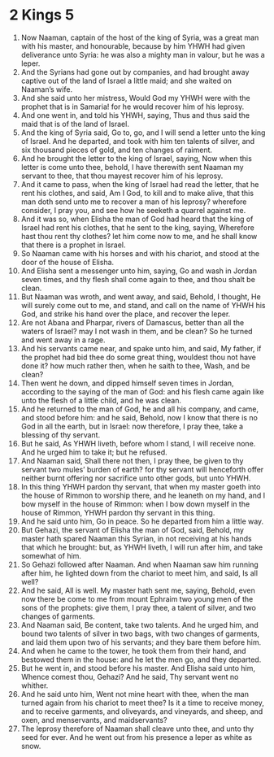 ﻿# 2 Kings 5
1. Now Naaman, captain of the host of the king of Syria, was a great man with his master, and honourable, because by him YHWH had given deliverance unto Syria: he was also a mighty man in valour, but he was a leper. 
2. And the Syrians had gone out by companies, and had brought away captive out of the land of Israel a little maid; and she waited on Naaman’s wife. 
3. And she said unto her mistress, Would God my YHWH were with the prophet that is in Samaria! for he would recover him of his leprosy. 
4. And one went in, and told his YHWH, saying, Thus and thus said the maid that is of the land of Israel. 
5. And the king of Syria said, Go to, go, and I will send a letter unto the king of Israel. And he departed, and took with him ten talents of silver, and six thousand pieces of gold, and ten changes of raiment. 
6. And he brought the letter to the king of Israel, saying, Now when this letter is come unto thee, behold, I have therewith sent Naaman my servant to thee, that thou mayest recover him of his leprosy. 
7. And it came to pass, when the king of Israel had read the letter, that he rent his clothes, and said, Am I God, to kill and to make alive, that this man doth send unto me to recover a man of his leprosy? wherefore consider, I pray you, and see how he seeketh a quarrel against me. 
8.  And it was so, when Elisha the man of God had heard that the king of Israel had rent his clothes, that he sent to the king, saying, Wherefore hast thou rent thy clothes? let him come now to me, and he shall know that there is a prophet in Israel. 
9. So Naaman came with his horses and with his chariot, and stood at the door of the house of Elisha. 
10. And Elisha sent a messenger unto him, saying, Go and wash in Jordan seven times, and thy flesh shall come again to thee, and thou shalt be clean. 
11. But Naaman was wroth, and went away, and said, Behold, I thought, He will surely come out to me, and stand, and call on the name of YHWH his God, and strike his hand over the place, and recover the leper. 
12. Are not Abana and Pharpar, rivers of Damascus, better than all the waters of Israel? may I not wash in them, and be clean? So he turned and went away in a rage. 
13. And his servants came near, and spake unto him, and said, My father, if the prophet had bid thee do some great thing, wouldest thou not have done it? how much rather then, when he saith to thee, Wash, and be clean? 
14. Then went he down, and dipped himself seven times in Jordan, according to the saying of the man of God: and his flesh came again like unto the flesh of a little child, and he was clean. 
15.  And he returned to the man of God, he and all his company, and came, and stood before him: and he said, Behold, now I know that there is no God in all the earth, but in Israel: now therefore, I pray thee, take a blessing of thy servant. 
16. But he said, As YHWH liveth, before whom I stand, I will receive none. And he urged him to take it; but he refused. 
17. And Naaman said, Shall there not then, I pray thee, be given to thy servant two mules’ burden of earth? for thy servant will henceforth offer neither burnt offering nor sacrifice unto other gods, but unto YHWH. 
18. In this thing YHWH pardon thy servant, that when my master goeth into the house of Rimmon to worship there, and he leaneth on my hand, and I bow myself in the house of Rimmon: when I bow down myself in the house of Rimmon, YHWH pardon thy servant in this thing. 
19. And he said unto him, Go in peace. So he departed from him a little way. 
20.  But Gehazi, the servant of Elisha the man of God, said, Behold, my master hath spared Naaman this Syrian, in not receiving at his hands that which he brought: but, as YHWH liveth, I will run after him, and take somewhat of him. 
21. So Gehazi followed after Naaman. And when Naaman saw him running after him, he lighted down from the chariot to meet him, and said, Is all well? 
22. And he said, All is well. My master hath sent me, saying, Behold, even now there be come to me from mount Ephraim two young men of the sons of the prophets: give them, I pray thee, a talent of silver, and two changes of garments. 
23. And Naaman said, Be content, take two talents. And he urged him, and bound two talents of silver in two bags, with two changes of garments, and laid them upon two of his servants; and they bare them before him. 
24. And when he came to the tower, he took them from their hand, and bestowed them in the house: and he let the men go, and they departed. 
25. But he went in, and stood before his master. And Elisha said unto him, Whence comest thou, Gehazi? And he said, Thy servant went no whither. 
26. And he said unto him, Went not mine heart with thee, when the man turned again from his chariot to meet thee? Is it a time to receive money, and to receive garments, and oliveyards, and vineyards, and sheep, and oxen, and menservants, and maidservants? 
27. The leprosy therefore of Naaman shall cleave unto thee, and unto thy seed for ever. And he went out from his presence a leper as white as snow. 
